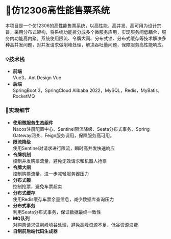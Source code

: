 # 🚅仿12306高性能售票系统

本项目是一个仿12306的高性能售票系统，以高性能、高并发、高可用为设计宗旨，采用分布式架构，将系统功能拆分成多个微服务应用，实现服务间低耦合，服务内功能高内聚。系统使用限流、令牌大闸、分布式锁、分布式缓存等技术解决多种高并发问题，对并发请求做削峰处理，解决吞吐量问题，保障服务高性能响应。

### 💡技术栈

- **前端**<br/>
  Vue3，Ant Design Vue
- **后端**<br/>
  SpringBoot 3，SpringCloud Alibaba 2022，MySQL，Redis，MyBatis，RocketMQ

### 🔧实现细节

- **使用微服务生态组件**<br/>
  Nacos注册配置中心、Sentinel限流降级、Seata分布式事务、Spring Gateway网关、Feign服务调用，保障服务高可用。
- **限流降级**<br/>
  使用Sentinel对请求进行限流，瞬时高并发快速响应
- **令牌机制**<br/>
  控制并发购票流量，避免无效请求和机器人抢票
- **令牌大闸**<br/>
  控制购票流量，进一步减轻服务器压力
- **分布式锁**<br/>
  控制抢票，避免车票超卖
- **分布式缓存**<br/>
  使用Redis缓存车票余量信息，减少数据库查询压力
- **分布式事务**<br/>
  利用Seata分布式事务，保证数据最终一致性
- **MQ队列**<br/>
  对购票请求做削峰填谷处理，避免高峰资源不足、低谷资源浪费
- **自制前后端代码生成器**
